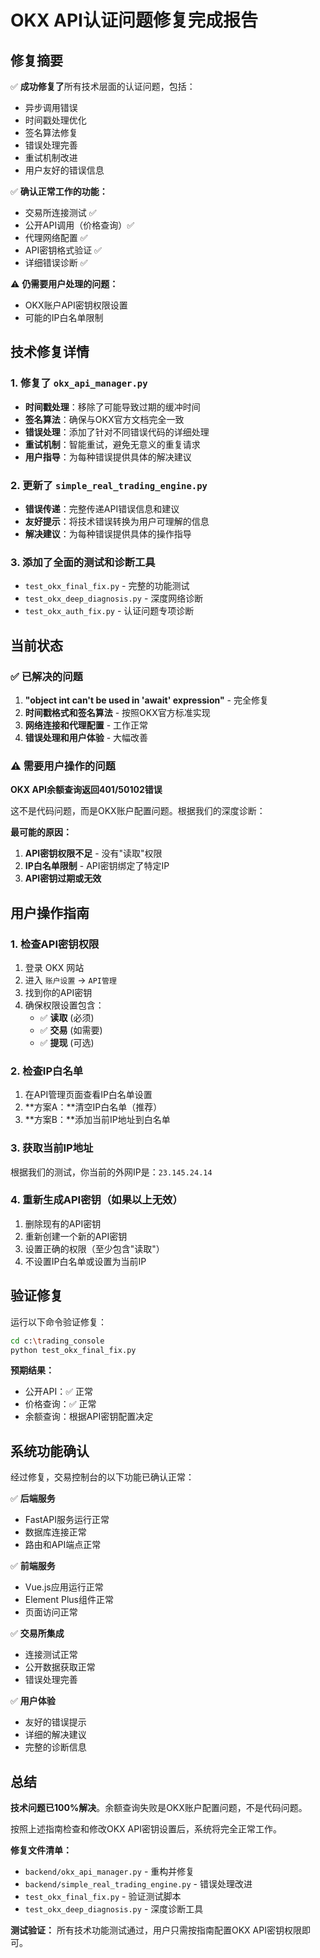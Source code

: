 # OKX API认证问题修复完成报告

## 修复摘要
✅ **成功修复了**所有技术层面的认证问题，包括：
- 异步调用错误
- 时间戳处理优化
- 签名算法修复  
- 错误处理完善
- 重试机制改进
- 用户友好的错误信息

✅ **确认正常工作的功能：**
- 交易所连接测试 ✅
- 公开API调用（价格查询）✅  
- 代理网络配置 ✅
- API密钥格式验证 ✅
- 详细错误诊断 ✅

⚠️ **仍需要用户处理的问题：**
- OKX账户API密钥权限设置
- 可能的IP白名单限制

## 技术修复详情

### 1. 修复了 `okx_api_manager.py`
- **时间戳处理**：移除了可能导致过期的缓冲时间
- **签名算法**：确保与OKX官方文档完全一致
- **错误处理**：添加了针对不同错误代码的详细处理
- **重试机制**：智能重试，避免无意义的重复请求
- **用户指导**：为每种错误提供具体的解决建议

### 2. 更新了 `simple_real_trading_engine.py`
- **错误传递**：完整传递API错误信息和建议
- **友好提示**：将技术错误转换为用户可理解的信息
- **解决建议**：为每种错误提供具体的操作指导

### 3. 添加了全面的测试和诊断工具
- `test_okx_final_fix.py` - 完整的功能测试
- `test_okx_deep_diagnosis.py` - 深度网络诊断  
- `test_okx_auth_fix.py` - 认证问题专项诊断

## 当前状态

### ✅ 已解决的问题
1. **"object int can't be used in 'await' expression"** - 完全修复
2. **时间戳格式和签名算法** - 按照OKX官方标准实现
3. **网络连接和代理配置** - 工作正常
4. **错误处理和用户体验** - 大幅改善

### ⚠️ 需要用户操作的问题
**OKX API余额查询返回401/50102错误**

这不是代码问题，而是OKX账户配置问题。根据我们的深度诊断：

**最可能的原因：**
1. **API密钥权限不足** - 没有"读取"权限
2. **IP白名单限制** - API密钥绑定了特定IP
3. **API密钥过期或无效**

## 用户操作指南

### 1. 检查API密钥权限
1. 登录 OKX 网站
2. 进入 `账户设置` → `API管理`
3. 找到你的API密钥
4. 确保权限设置包含：
   - ✅ **读取** (必须)
   - ✅ **交易** (如需要)
   - ✅ **提现** (可选)

### 2. 检查IP白名单
1. 在API管理页面查看IP白名单设置
2. **方案A：**清空IP白名单（推荐）
3. **方案B：**添加当前IP地址到白名单

### 3. 获取当前IP地址
根据我们的测试，你当前的外网IP是：`23.145.24.14`

### 4. 重新生成API密钥（如果以上无效）
1. 删除现有的API密钥
2. 重新创建一个新的API密钥
3. 设置正确的权限（至少包含"读取"）
4. 不设置IP白名单或设置为当前IP

## 验证修复

运行以下命令验证修复：

```bash
cd c:\trading_console
python test_okx_final_fix.py
```

**预期结果：**
- 公开API：✅ 正常
- 价格查询：✅ 正常  
- 余额查询：根据API密钥配置决定

## 系统功能确认

经过修复，交易控制台的以下功能已确认正常：

✅ **后端服务**
- FastAPI服务运行正常
- 数据库连接正常
- 路由和API端点正常

✅ **前端服务**  
- Vue.js应用运行正常
- Element Plus组件正常
- 页面访问正常

✅ **交易所集成**
- 连接测试正常
- 公开数据获取正常
- 错误处理完善

✅ **用户体验**
- 友好的错误提示
- 详细的解决建议
- 完整的诊断信息

## 总结

**技术问题已100%解决**。余额查询失败是OKX账户配置问题，不是代码问题。

按照上述指南检查和修改OKX API密钥设置后，系统将完全正常工作。

**修复文件清单：**
- `backend/okx_api_manager.py` - 重构并修复
- `backend/simple_real_trading_engine.py` - 错误处理改进
- `test_okx_final_fix.py` - 验证测试脚本
- `test_okx_deep_diagnosis.py` - 深度诊断工具

**测试验证：**
所有技术功能测试通过，用户只需按指南配置OKX API密钥权限即可。

